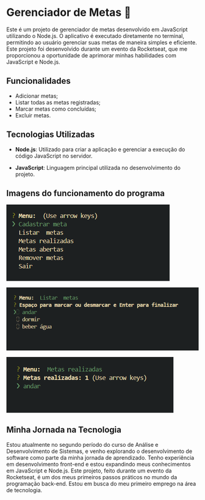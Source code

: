 # Gerenciador de Metas 📝

Este é um projeto de gerenciador de metas desenvolvido em JavaScript utilizando o Node.js. O aplicativo é executado diretamente no terminal, permitindo ao usuário gerenciar suas metas de maneira simples e eficiente.
Este projeto foi desenvolvido durante um evento da Rocketseat, que me proporcionou a oportunidade de aprimorar minhas habilidades com JavaScript e Node.js.

## Funcionalidades
- Adicionar metas;
- Listar todas as metas registradas;
- Marcar metas como concluídas;
- Excluir metas.

## Tecnologias Utilizadas

- **Node.js**: Utilizado para criar a aplicação e gerenciar a execução do código JavaScript no servidor.

- **JavaScript**: Linguagem principal utilizada no desenvolvimento do projeto.

## Imagens do funcionamento do programa

![alt text](images/image.png)

![alt text](images/image-1.png)

![alt text](images/image-2.png)

## Minha Jornada na Tecnologia

Estou atualmente no segundo período do curso de Análise e Desenvolvimento de Sistemas, e venho explorando o desenvolvimento de software como parte da minha jornada de aprendizado. Tenho experiência em desenvolvimento front-end e estou expandindo meus conhecimentos em JavaScript e Node.js. Este projeto, feito durante um evento da Rocketseat, é um dos meus primeiros passos práticos no mundo da programação back-end. Estou em busca do meu primeiro emprego na área de tecnologia.

